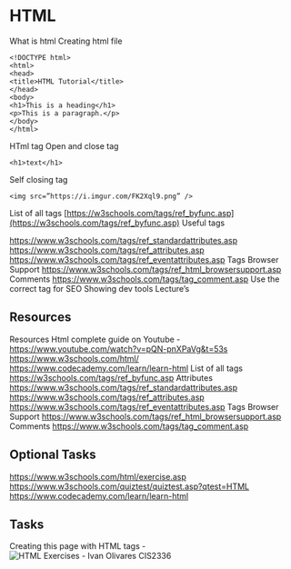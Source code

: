 
# HTML

What is html Creating html file

```
<!DOCTYPE html>
<html>
<head>
<title>HTML Tutorial</title>
</head>
<body>
<h1>This is a heading</h1>
<p>This is a paragraph.</p>
</body>
</html>

```

HTml tag Open and close tag

```
<h1>text</h1>

```

Self closing tag

```
<img src=”https://i.imgur.com/FK2Xql9.png” />

```

List of all tags  [https://w3schools.com/tags/ref_byfunc.asp](https://w3schools.com/tags/ref_byfunc.asp)  Useful tags

https://www.w3schools.com/tags/ref_standardattributes.asp https://www.w3schools.com/tags/ref_attributes.asp https://www.w3schools.com/tags/ref_eventattributes.asp Tags Browser Support https://www.w3schools.com/tags/ref_html_browsersupport.asp Comments https://www.w3schools.com/tags/tag_comment.asp Use the correct tag for SEO Showing dev tools Lecture’s 

## Resources

Resources Html complete guide on Youtube - https://www.youtube.com/watch?v=pQN-pnXPaVg&t=53s https://www.w3schools.com/html/ https://www.codecademy.com/learn/learn-html 
List of all tags https://w3schools.com/tags/ref_byfunc.asp Attributes https://www.w3schools.com/tags/ref_standardattributes.asp https://www.w3schools.com/tags/ref_attributes.asp https://www.w3schools.com/tags/ref_eventattributes.asp Tags Browser Support https://www.w3schools.com/tags/ref_html_browsersupport.asp 
Comments https://www.w3schools.com/tags/tag_comment.asp 
## Optional Tasks 
https://www.w3schools.com/html/exercise.asp https://www.w3schools.com/quiztest/quiztest.asp?qtest=HTML
https://www.codecademy.com/learn/learn-html

## Tasks 
Creating this page with HTML tags - ![HTML Exercises - Ivan Olivares CIS2336](https://sites.google.com/site/ivanolivarescis2336/_/rsrc/1336158929587/week-3-assignments/html-exercises/HTML_exercises.JPG)
